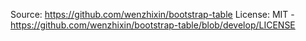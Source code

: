 Source: https://github.com/wenzhixin/bootstrap-table
License: MIT - https://github.com/wenzhixin/bootstrap-table/blob/develop/LICENSE